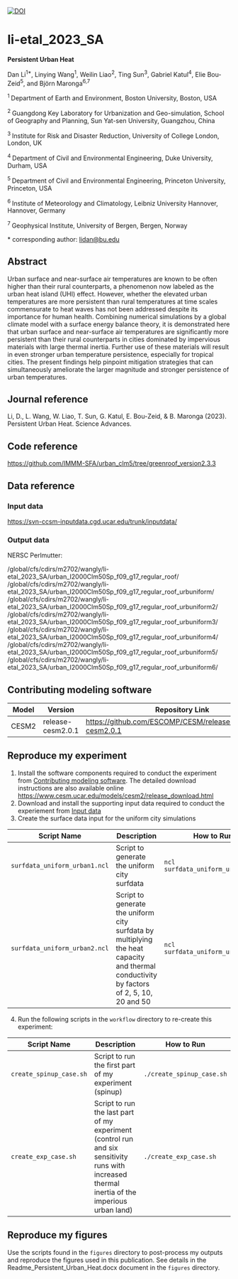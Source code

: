 [![DOI](https://zenodo.org/badge/DOI/10.5281/zenodo.10710139.svg)](https://doi.org/10.5281/zenodo.10710139)

# li-etal_2023_SA

**Persistent Urban Heat**

Dan Li<sup>1\*</sup>, Linying Wang<sup>1</sup>, Weilin Liao<sup>2</sup>, Ting Sun<sup>3</sup>, Gabriel Katul<sup>4</sup>, Elie Bou-Zeid<sup>5</sup>, and Björn Maronga<sup>6,7</sup>

<sup>1 </sup> Department of Earth and Environment, Boston University, Boston, USA

<sup>2 </sup> Guangdong Key Laboratory for Urbanization and Geo-simulation, School of Geography and Planning, Sun Yat-sen University, Guangzhou, China 

<sup>3 </sup> Institute for Risk and Disaster Reduction, University of College London, London, UK

<sup>4 </sup> Department of Civil and Environmental Engineering, Duke University, Durham, USA

<sup>5 </sup> Department of Civil and Environmental Engineering, Princeton University, Princeton, USA

<sup>6 </sup> Institute of Meteorology and Climatology, Leibniz University Hannover, Hannover, Germany

<sup>7 </sup> Geophysical Institute, University of Bergen, Bergen, Norway

\* corresponding author:  lidan@bu.edu

## Abstract
Urban surface and near-surface air temperatures are known to be often higher than their rural counterparts, a phenomenon now labeled as the urban heat island (UHI) effect. However, whether the elevated urban temperatures are more persistent than rural temperatures at time scales commensurate to heat waves has not been addressed despite its importance for human health. Combining numerical simulations by a global climate model with a surface energy balance theory, it is demonstrated here that urban surface and near-surface air temperatures are significantly more persistent than their rural counterparts in cities dominated by impervious materials with large thermal inertia. Further use of these materials will result in even stronger urban temperature persistence, especially for tropical cities. The present findings help pinpoint mitigation strategies that can simultaneously ameliorate the larger magnitude and stronger persistence of urban temperatures. 

## Journal reference
Li, D., L. Wang, W. Liao, T. Sun, G. Katul, E. Bou-Zeid, & B. Maronga (2023). Persistent Urban Heat. Science Advances. 

## Code reference

https://github.com/IMMM-SFA/urban_clm5/tree/greenroof_version2.3.3

## Data reference

### Input data

https://svn-ccsm-inputdata.cgd.ucar.edu/trunk/inputdata/

### Output data

NERSC Perlmutter: 

/global/cfs/cdirs/m2702/wangly/li-etal_2023_SA/urban_I2000Clm50Sp_f09_g17_regular_roof/
/global/cfs/cdirs/m2702/wangly/li-etal_2023_SA/urban_I2000Clm50Sp_f09_g17_regular_roof_urbuniform/
/global/cfs/cdirs/m2702/wangly/li-etal_2023_SA/urban_I2000Clm50Sp_f09_g17_regular_roof_urbuniform2/
/global/cfs/cdirs/m2702/wangly/li-etal_2023_SA/urban_I2000Clm50Sp_f09_g17_regular_roof_urbuniform3/
/global/cfs/cdirs/m2702/wangly/li-etal_2023_SA/urban_I2000Clm50Sp_f09_g17_regular_roof_urbuniform4/
/global/cfs/cdirs/m2702/wangly/li-etal_2023_SA/urban_I2000Clm50Sp_f09_g17_regular_roof_urbuniform5/
/global/cfs/cdirs/m2702/wangly/li-etal_2023_SA/urban_I2000Clm50Sp_f09_g17_regular_roof_urbuniform6/

## Contributing modeling software
| Model | Version | Repository Link | DOI |
|-------|---------|-----------------|-----|
| CESM2 | release-cesm2.0.1 | https://github.com/ESCOMP/CESM/releases/tag/release-cesm2.0.1 | 10.1029/2019MS001916 |

## Reproduce my experiment

1. Install the software components required to conduct the experiment from [Contributing modeling software](#contributing-modeling-software). The detailed download instructions are also available online https://www.cesm.ucar.edu/models/cesm2/release_download.html
2. Download and install the supporting input data required to conduct the experiement from [Input data](#input-data)
3. Create the surface data input for the uniform city simulations

| Script Name | Description | How to Run |
| --- | --- | --- |
| `surfdata_uniform_urban1.ncl` | Script to generate the uniform city surfdata | `ncl surfdata_uniform_urban1.ncl` |
| `surfdata_uniform_urban2.ncl` | Script to generate the uniform city surfdata by multiplying the heat capacity and thermal conductivity by factors of 2, 5, 10, 20 and 50| `ncl surfdata_uniform_urban2.ncl` |

4. Run the following scripts in the `workflow` directory to re-create this experiment:

| Script Name | Description | How to Run |
| --- | --- | --- |
| `create_spinup_case.sh` | Script to run the first part of my experiment (spinup) | `./create_spinup_case.sh` |
| `create_exp_case.sh` | Script to run the last part of my experiment (control run and six sensitivity runs with increased thermal inertia of the imperious urban land) | `./create_exp_case.sh` |

## Reproduce my figures
Use the scripts found in the `figures` directory to post-process my outputs and reproduce the figures used in this publication. See details in the Readme_Persistent_Urban_Heat.docx document in the `figures` directory.

